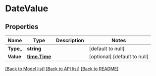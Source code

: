 # DateValue

## Properties
Name | Type | Description | Notes
------------ | ------------- | ------------- | -------------
**Type_** | **string** |  | [default to null]
**Value** | [**time.Time**](time.Time.md) |  | [optional] [default to null]

[[Back to Model list]](../README.md#documentation-for-models) [[Back to API list]](../README.md#documentation-for-api-endpoints) [[Back to README]](../README.md)


